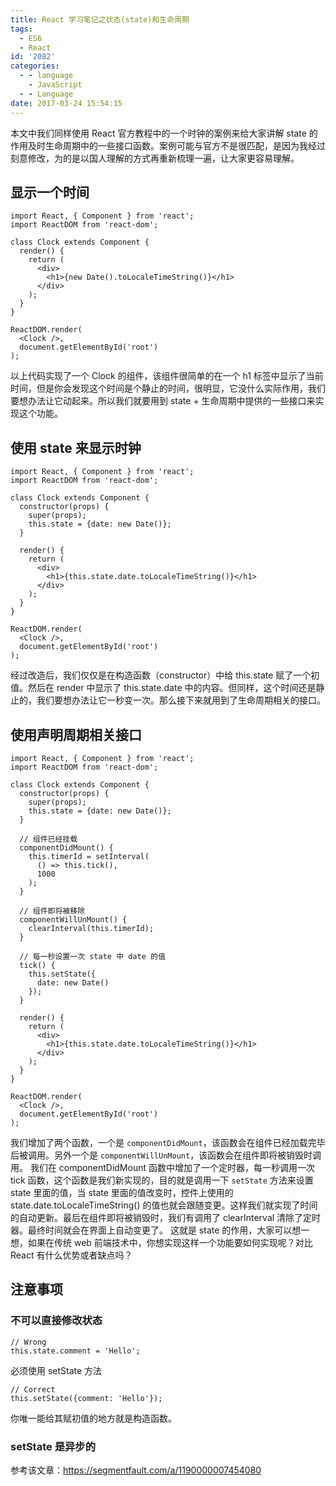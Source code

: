 ```yaml
---
title: React 学习笔记之状态(state)和生命周期
tags:
  - ES6
  - React
id: '2082'
categories:
  - - language
    - JavaScript
  - - Language
date: 2017-03-24 15:54:15
---
```


本文中我们同样使用 React 官方教程中的一个时钟的案例来给大家讲解 state 的作用及时生命周期中的一些接口函数。案例可能与官方不是很匹配，是因为我经过刻意修改，为的是以国人理解的方式再重新梳理一遍，让大家更容易理解。
<!-- more -->
## 显示一个时间

```
import React, { Component } from 'react';
import ReactDOM from 'react-dom';

class Clock extends Component {
  render() {
    return (
      <div>
        <h1>{new Date().toLocaleTimeString()}</h1>
      </div>
    );
  }
}

ReactDOM.render(
  <Clock />,
  document.getElementById('root')
);
```

以上代码实现了一个 Clock 的组件，该组件很简单的在一个 h1 标签中显示了当前时间，但是你会发现这个时间是个静止的时间，很明显，它没什么实际作用，我们要想办法让它动起来。所以我们就要用到 state + 生命周期中提供的一些接口来实现这个功能。

## 使用 state 来显示时钟

```
import React, { Component } from 'react';
import ReactDOM from 'react-dom';

class Clock extends Component {
  constructor(props) {
    super(props);
    this.state = {date: new Date()};
  }

  render() {
    return (
      <div>
        <h1>{this.state.date.toLocaleTimeString()}</h1>
      </div>
    );
  }
}

ReactDOM.render(
  <Clock />,
  document.getElementById('root')
);
```

经过改造后，我们仅仅是在构造函数（constructor）中给 this.state 赋了一个初值。然后在 render 中显示了 this.state.date 中的内容。但同样，这个时间还是静止的，我们要想办法让它一秒变一次。那么接下来就用到了生命周期相关的接口。

## 使用声明周期相关接口

```
import React, { Component } from 'react';
import ReactDOM from 'react-dom';

class Clock extends Component {
  constructor(props) {
    super(props);
    this.state = {date: new Date()};
  }

  // 组件已经挂载
  componentDidMount() {
    this.timerId = setInterval(
      () => this.tick(),
      1000
    );
  }

  // 组件即将被移除
  componentWillUnMount() {
    clearInterval(this.timerId);
  }

  // 每一秒设置一次 state 中 date 的值
  tick() {
    this.setState({
      date: new Date()
    });
  }

  render() {
    return (
      <div>
        <h1>{this.state.date.toLocaleTimeString()}</h1>
      </div>
    );
  }
}

ReactDOM.render(
  <Clock />,
  document.getElementById('root')
);
```

我们增加了两个函数，一个是 `componentDidMount`，该函数会在组件已经加载完毕后被调用。另外一个是 `componentWillUnMount`，该函数会在组件即将被销毁时调用。 我们在 componentDidMount 函数中增加了一个定时器，每一秒调用一次 tick 函数，这个函数是我们新实现的，目的就是调用一下 `setState` 方法来设置 state 里面的值，当 state 里面的值改变时，控件上使用的 state.date.toLocaleTimeString() 的值也就会跟随变更。这样我们就实现了时间的自动更新。最后在组件即将被销毁时，我们有调用了 clearInterval 清除了定时器。最终时间就会在界面上自动变更了。 这就是 state 的作用，大家可以想一想，如果在传统 web 前端技术中，你想实现这样一个功能要如何实现呢？对比 React 有什么优势或者缺点吗？

## 注意事项

### 不可以直接修改状态

```
// Wrong
this.state.comment = 'Hello';
```

必须使用 setState 方法

```
// Correct
this.setState({comment: 'Hello'});
```

你唯一能给其赋初值的地方就是构造函数。

### setState 是异步的

参考该文章：https://segmentfault.com/a/1190000007454080